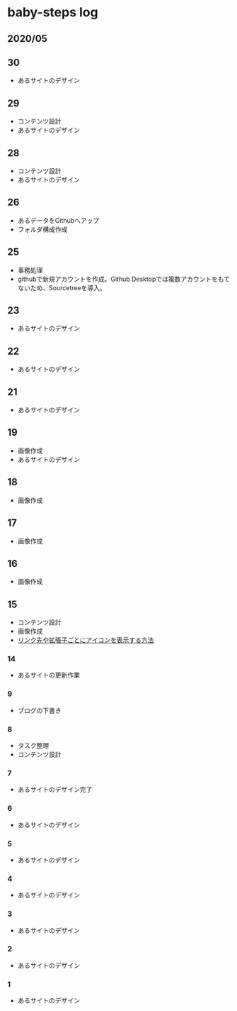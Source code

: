 
# baby-steps log

## 2020/05

## 30

* あるサイトのデザイン

## 29

* コンテンツ設計
* あるサイトのデザイン

## 28

* コンテンツ設計
* あるサイトのデザイン

## 26

* あるデータをGithubへアップ
* フォルダ構成作成

## 25

* 事務処理
* githubで新規アカウントを作成。Github Desktopでは複数アカウントをもてないため、Sourcetreeを導入。

## 23

* あるサイトのデザイン

## 22

* あるサイトのデザイン

## 21

* あるサイトのデザイン

## 19

* 画像作成
* あるサイトのデザイン

## 18

* 画像作成

## 17

* 画像作成

## 16

* 画像作成

## 15

* コンテンツ設計
* 画像作成
* [リンク先や拡張子ごとにアイコンを表示する方法](https://www.nxworld.net/tips/change-the-icon-for-each-extension.html)

### 14

* あるサイトの更新作業

### 9

* ブログの下書き

### 8

* タスク整理
* コンテンツ設計

### 7

* あるサイトのデザイン完了

### 6

* あるサイトのデザイン

### 5

* あるサイトのデザイン

### 4

* あるサイトのデザイン

### 3

* あるサイトのデザイン

### 2

* あるサイトのデザイン

### 1

* あるサイトのデザイン